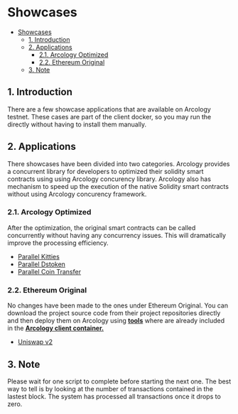 # Showcases

- [Showcases](#showcases)
  - [1. Introduction](#1-introduction)
  - [2. Applications](#2-applications)
    - [2.1. Arcology Optimized](#21-arcology-optimized)
    - [2.2. Ethereum Original](#22-ethereum-original)
  - [3. Note](#3-note)

## 1. Introduction

There are a few showcase applications that are available on Arcology testnet. These cases are part of the client docker, so you may run the directly without having to install them manually.

## 2. Applications

There showcases have been divided into two categories. Arcology provides a concurrent library for developers to optimized their solidity smart contracts using using Arcology concurency library. Arcology also has mechanism to speed up the execution of the native Solidity smart contracts without using Arcology concurency framework.

### 2.1. Arcology Optimized

 After the optimization, the original smart contracts can be called concurrently without having any concurrency issues. This will dramatically improve the processing efficiency.

- [Parallel Kitties](https://github.com/arcology-network/parallel-kitties/blob/master/parallel-kitties-test-scripts.md)
- [Parallel Dstoken](https://github.com/arcology-network/parallel-dstoken/blob/master/parallel-dstoken-test-scripts.md)
- [Parallel Coin Transfer](https://github.com/arcology-network/benchmarking/parallel-coin-transfer.md)

### 2.2. Ethereum Original

 No changes have been made to the ones under Ethereum Original. You can download the project source code from their project repositories directly and then deploy them on Arcology using **[tools](https://github.com/arcology-network/ammolite)** where are already included in the **[Arcology client container.](./ammolite-client-docker.md)**

- [Uniswap v2](https://github.com/arcology-network/uniswap-testing/blob/master/uniswap-v2-test-scripts.md)

## 3. Note

Please wait for one script to complete before starting the next one. The best way to tell is by looking at the number of transactions contained in the lastest block. The system has processed all transactions once it drops to zero.